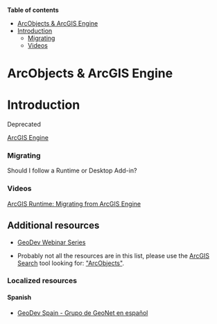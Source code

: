 <!-- START doctoc generated TOC please keep comment here to allow auto update -->
<!-- DON'T EDIT THIS SECTION, INSTEAD RE-RUN doctoc TO UPDATE -->
**Table of contents**

- [ArcObjects & ArcGIS Engine](#arcobjects--arcgis-engine)
- [Introduction](#introduction)
    - [Migrating](#migrating)
    - [Videos](#videos)

<!-- END doctoc generated TOC please keep comment here to allow auto update -->

# ArcObjects & ArcGIS Engine



# Introduction

Deprecated

[ArcGIS Engine](http://www.esri.com/software/arcgis/arcgisengine)

### Migrating

Should I follow a Runtime or Desktop Add-in?


### Videos

[ArcGIS Runtime: Migrating from ArcGIS Engine](http://www.esri.com/videos/watch?videoid=h1lyaH00G6A&channelid=UC_yE3TatdZKAXvt_TzGJ6mw&title=arcgis-runtime:-migrating-from-arcgis-engine)


## Additional resources

* [GeoDev Webinar Series](go.esri.com/geodev)

* Probably not all the resources are in this list, please use the [ArcGIS Search](https://esri-es.github.io/arcgis-search/) tool looking for: ["ArcObjects"](https://esri-es.github.io/arcgis-search/?search="ArcObjects"&utm_campaign=awesome-list&utm_source=awesome-list&utm_medium=page).

### Localized resources

#### Spanish

* [GeoDev Spain - Grupo de GeoNet en español](https://geonet.esri.com/groups/geodev-spain)
